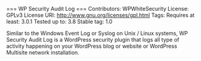 === WP Security Audit Log ===
Contributors: WPWhiteSecurity
License: GPLv3
License URI: http://www.gnu.org/licenses/gpl.html
Tags: 
Requires at least: 3.0.1
Tested up to: 3.8
Stable tag: 1.0

Similar to the Windows Event Log or Syslog on Unix / Linux systems, WP Security Audit Log is a WordPress security plugin that logs all type of activity happening on your WordPress blog or website or WordPress Multisite network installation.
